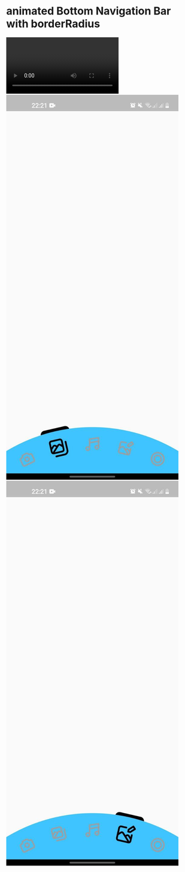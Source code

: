 # animated Bottom Navigation Bar with borderRadius
![gif](https://github.com/khurshid28/animation_and_borderBottomNavigation/blob/main/screenshots/animation.gif.mp4)
![image1](https://github.com/khurshid28/animation_and_borderBottomNavigation/blob/main/screenshots/screenshot1.jpg) ![image2](https://github.com/khurshid28/animation_and_borderBottomNavigation/blob/main/screenshots/screenshot2.jpg)
